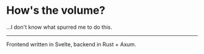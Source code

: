 # How's the volume?

...I don't know what spurred me to do this.

---

Frontend written in Svelte, backend in Rust + Axum.
